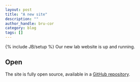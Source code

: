 ```yaml
---
layout: post
title: "A new site"
description: ""
author_handle: bru-cor
category: blog
tags: []
---
```

{% include JB/setup %}
Our new lab website is up and running. 



## Open

The site is fully open source, available in a [GitHub repository][2]. 


[2]: https://github.com/drummondlab/drummondlab.github.io

